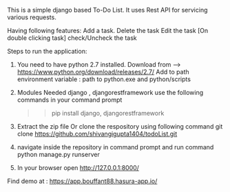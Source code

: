 This is a simple django based To-Do List. It uses Rest API for servicing various requests.

Having following features:
Add a task.
Delete the task
Edit the task [On double clicking task]
check/Uncheck the task

Steps to run the application:
1) You need to have python 2.7 installed. 
   Download from --> https://www.python.org/download/releases/2.7/
   Add to path environment variable : path to python.exe and python/scripts   

2) Modules Needed django , djangorestframework
   use the following commands in your command prompt
   >>pip install django, djangorestframework

3) Extract the zip file Or clone the respository using following command
   git clone https://github.com/shivangigupta1404/todoList.git

4) navigate inside the repository in command prompt and run command 
   python manage.py runserver 

6) In your browser open http://127.0.0.1:8000/

Find demo at : https://app.bouffant88.hasura-app.io/